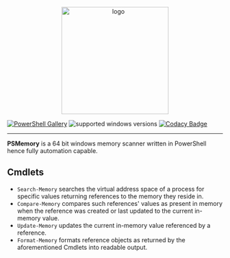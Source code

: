 <p align="center">
<img src="https://i.imgur.com/juiy5FS.png" alt="logo" height="250" width="250" />
</p>

[![PowerShell Gallery](https://img.shields.io/powershellgallery/v/PSMemory.svg)](https://www.powershellgallery.com/packages/PSMemory)
![supported windows versions](https://img.shields.io/badge/supported%20windows%20versions-7%2F8%2F10-yellow.svg)
[![Codacy Badge](https://api.codacy.com/project/badge/Grade/7f35ae966821403c9952a277d3e5d19a)](https://www.codacy.com/app/off-world/PSMemory?utm_source=github.com&amp;utm_medium=referral&amp;utm_content=off-world/PSMemory&amp;utm_campaign=Badge_Grade)

___

**PSMemory** is a 64 bit windows memory scanner written in PowerShell hence fully automation capable.



## Cmdlets

-  `Search-Memory`
searches the virtual address space of a process for specific values returning references to the memory they reside in.
-  `Compare-Memory`
compares such references' values as present in memory when the reference was created or last updated to the current
in-memory value.
-  `Update-Memory`
updates the current in-memory value referenced by a reference.
-  `Format-Memory`
formats reference objects as returned by the aforementioned Cmdlets into readable output.
